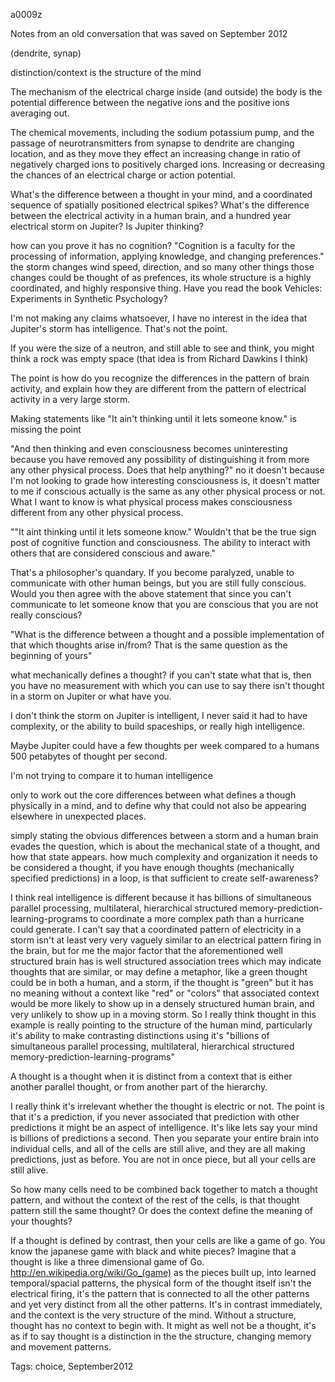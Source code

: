 a0009z

Notes from an old conversation that was saved on September 2012

(dendrite, synap)

distinction/context is the structure of the mind

The mechanism of the electrical charge inside (and outside) the body is the potential difference between the negative ions and the positive ions averaging out.

The chemical movements, including the sodium potassium pump, and the passage of neurotransmitters from synapse to dendrite are changing location, and as they move they effect an increasing change in ratio of negatively charged ions to positively charged ions. Increasing or decreasing the chances of an electrical charge or action potential.

What's the difference between a thought in your mind, and a coordinated sequence of spatially positioned electrical spikes? What's the difference between the electrical activity in a human brain, and a hundred year electrical storm on Jupiter? Is Jupiter thinking?

how can you prove it has no cognition? "Cognition is a faculty for the processing of information, applying knowledge, and changing preferences." the storm changes wind speed, direction, and so many other things those changes could be thought of as prefences, its whole structure is a highly coordinated, and highly responsive thing. Have you read the book Vehicles: Experiments in Synthetic Psychology?

I'm not making any claims whatsoever, I have no interest in the idea that Jupiter's storm has intelligence.
That's not the point.

If you were the size of a neutron, and still able to see and think, you might think a rock was empty space (that idea is from Richard Dawkins I think)

The point is how do you recognize the differences in the pattern of brain activity, and explain how they are different from the pattern of electrical activity in a very large storm.

Making statements like 
"It ain't thinking until it lets someone know."
is missing the point

"And then thinking and even consciousness becomes uninteresting because you have removed any possibility of distinguishing it from more any other physical process. Does that help anything?"
no it doesn't because I'm not looking to grade how interesting consciousness is, it doesn't matter to me if conscious actually is the same as any other physical process or not. What I want to know is what physical process makes consciousness different from any other physical process.

""It aint thinking until it lets someone know." Wouldn't that be the true sign post of cognitive function and consciousness. The ability to interact with others that are considered conscious and aware."

That's a philosopher's quandary. If you become paralyzed, unable to communicate with other human beings, but you are still fully conscious. Would you then agree with the above statement that since you can't communicate to let someone know that you are conscious that you are not really conscious?

"What is the difference between a thought and a possible implementation of that which thoughts arise in/from? That is the same question as the beginning of yours"

what mechanically defines a thought? if you can't state what that is, then you have no measurement with which you can use to say there isn't thought in a storm on Jupiter or what have you.

I don't think the storm on Jupiter is intelligent, I never said it had to have complexity, or the ability to build spaceships, or really high intelligence.

Maybe Jupiter could have a few thoughts per week compared to a humans 500 petabytes of thought per second.

I'm not trying to compare it to human intelligence

only to work out the core differences between what defines a though physically in a mind, and to define why that could not also be appearing elsewhere in unexpected places.

simply stating the obvious differences between a storm and a human brain evades the question, which is about the mechanical state of a thought, and how that state appears. how much complexity and organization it needs to be considered a thought, if you have enough thoughts (mechanically specified predictions) in a loop, is that sufficient to create self-awareness?

I think real intelligence is different because it has billions of simultaneous parallel processing, multilateral, hierarchical structured memory-prediction-learning-programs to coordinate a more complex path than a hurricane could generate. I can't say that a coordinated pattern of electricity in a storm isn't at least very very vaguely similar to an electrical pattern firing in the brain, but for me the major factor that the aforementioned well structured brain has is well structured association trees which may indicate thoughts that are similar, or may define a metaphor, like a green thought could be in both a human, and a storm, if the thought is "green" but it has no meaning without a context like "red" or "colors" that associated context would be more likely to show up in a densely structured human brain, and very unlikely to show up in a moving storm. So I really think thought in this example is really pointing to the structure of the human mind, particularly it's ability to make contrasting distinctions using it's "billions of simultaneous parallel processing, multilateral, hierarchical structured memory-prediction-learning-programs"

A thought is a thought when it is distinct from a context that is either another parallel thought, or from another part of the hierarchy.

I really think it's irrelevant whether the thought is electric or not. The point is that it's a prediction, if you never associated that prediction with other predictions it might be an aspect of intelligence. It's like lets say your mind is billions of predictions a second. Then you separate your entire brain into individual cells, and all of the cells are still alive, and they are all making predictions, just as before. You are not in once piece, but all your cells are still alive.

So how many cells need to be combined back together to match a thought pattern, and without the context of the rest of the cells, is that thought pattern still the same thought? Or does the context define the meaning of your thoughts?

If a thought is defined by contrast, then your cells are like a game of go. You know the japanese game with black and white pieces? Imagine that a thought is like a three dimensional game of Go. http://en.wikipedia.org/wiki/Go_(game) as the pieces built up, into learned temporal/spacial patterns, the physical form of the thought itself isn't the electrical firing, it's the pattern that is connected to all the other patterns and yet very distinct from all the other patterns. It's in contrast immediately, and the context is the very structure of the mind. Without a structure, thought has no context to begin with. It might as well not be a thought, it's as if to say thought is a distinction in the the structure, changing memory and movement patterns.

Tags:
  choice, September2012
